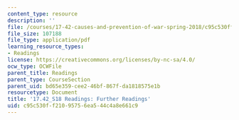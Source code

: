 ```yaml
---
content_type: resource
description: ''
file: /courses/17-42-causes-and-prevention-of-war-spring-2018/c95c530ff21095756ea544c4a8e661c9_MIT17_42S18_Further_Readings.pdf
file_size: 107188
file_type: application/pdf
learning_resource_types:
- Readings
license: https://creativecommons.org/licenses/by-nc-sa/4.0/
ocw_type: OCWFile
parent_title: Readings
parent_type: CourseSection
parent_uid: bd65e359-cee2-46bf-867f-da1818575e1b
resourcetype: Document
title: '17.42_S18 Readings: Further Readings'
uid: c95c530f-f210-9575-6ea5-44c4a8e661c9
---
```

